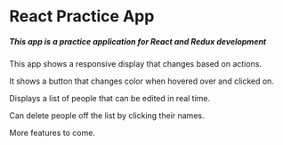 # React Practice App

##### This app is a practice application for React and Redux development
 
This app shows a responsive display that changes based on actions.

It shows a button that changes color when hovered over and clicked on.

Displays a list of people that can be edited in real time.

Can delete people off the list by clicking their names.

More features to come. 